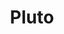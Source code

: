 ---
title: Pluto
homepage: https://plutojl.org/
description: Simple, reactive programming environment for Julia
type: coding-environment
---